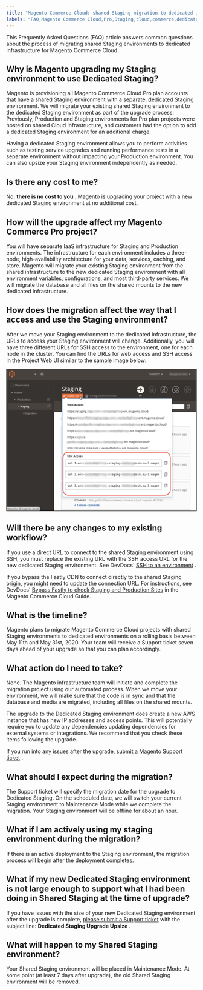 ```yaml
---
title: "Magento Commerce Cloud: shared Staging migration to dedicated infrastructure"
labels: "FAQ,Magento Commerce Cloud,Pro,Staging,cloud,commerce,dedicated,infrastructure,maintenance mode,migration,production,shared,staging,upgrade"
---
```


This Frequently Asked Questions (FAQ) article answers common questions about the process of migrating shared Staging environments to dedicated infrastructure for Magento Commerce Cloud.

## Why is Magento upgrading my Staging environment to use Dedicated Staging?

Magento is provisioning all Magento Commerce Cloud Pro plan accounts that have a shared Staging environment with a separate, dedicated Staging environment. We will migrate your existing shared Staging environment to the dedicated Staging environment as part of the upgrade process. Previously, Production and Staging environments for Pro plan projects were hosted on shared Cloud infrastructure, and customers had the option to add a dedicated Staging environment for an additional charge.

Having a dedicated Staging environment allows you to perform activities such as testing service upgrades and running performance tests in a separate environment without impacting your Production environment. You can also upsize your Staging environment independently as needed.

## Is there any cost to me?

No; **there is no cost to you** . Magento is upgrading your project with a new dedicated Staging environment at no additional cost.

## How will the upgrade affect my Magento Commerce Pro project?

You will have separate IaaS infrastructure for Staging and Production environments. The infrastructure for each environment includes a three-node, high-availability architecture for your data, services, caching, and store. Magento will migrate your existing Staging environment from the shared infrastructure to the new dedicated Staging environment with all environment variables, configurations, and most third-party services. We will migrate the database and all files on the shared mounts to the new dedicated infrastructure.

## How does the migration affect the way that I access and use the Staging environment?

After we move your Staging environment to the dedicated infrastructure, the URLs to access your Staging environment will change. Additionally, you will have three different URLs for SSH access to the environment, one for each node in the cluster. You can find the URLs for web access and SSH access in the Project Web UI similar to the sample image below:

![cloud_project-ssh-three-node-access.jpg](assets/cloud_project-ssh-three-node-access.jpg)

 
## Will there be any changes to my existing workflow?

If you use a direct URL to connect to the shared Staging environment using SSH, you must replace the existing URL with the SSH access URL for the new dedicated Staging environment. See DevDocs' [SSH to an environment](https://devdocs.magento.com/cloud/env/environments-ssh.html#ssh) .

If you bypass the Fastly CDN to connect directly to the shared Staging origin, you might need to update the connection URL. For instructions, see DevDocs' [Bypass Fastly to check Staging and Production Sites](https://devdocs.magento.com/cloud/cdn/trouble-fastly.html#cloud-test-stage) in the Magento Commerce Cloud Guide.

## What is the timeline?

Magento plans to migrate Magento Commerce Cloud projects with shared Staging environments to dedicated environments on a rolling basis between May 11th and May 31st, 2020. Your team will receive a Support ticket seven days ahead of your upgrade so that you can plan accordingly.

## What action do I need to take?

None. The Magento infrastructure team will initiate and complete the migration project using our automated process. When we move your environment, we will make sure that the code is in sync and that the database and media are migrated, including all files on the shared mounts.

The upgrade to the Dedicated Staging environment does create a new AWS instance that has new IP addresses and access points. This will potentially require you to update any dependencies updating dependencies for external systems or integrations. We recommend that you check these items following the upgrade.

If you run into any issues after the upgrade, [submit a Magento Support ticket](https://support.magento.com/hc/en-us/articles/360019088251-Submit-a-support-ticket) .

## What should I expect during the migration?

The Support ticket will specify the migration date for the upgrade to Dedicated Staging. On the scheduled date, we will switch your current Staging environment to Maintenance Mode while we complete the migration. Your Staging environment will be offline for about an hour.

## What if I am actively using my staging environment during the migration?

If there is an active deployment to the Staging environment, the migration process will begin after the deployment completes.

## What if my new Dedicated Staging environment is not large enough to support what I had been doing in Shared Staging at the time of upgrade?

If you have issues with the size of your new Dedicated Staging environment after the upgrade is complete, [please submit a Support ticket](https://support.magento.com/hc/en-us/articles/360019088251-Submit-a-support-ticket) with the subject line: **Dedicated Staging Upgrade Upsize** .

## What will happen to my Shared Staging environment?

Your Shared Staging environment will be placed in Maintenance Mode. At some point (at least 7 days after upgrade), the old Shared Staging environment will be removed.